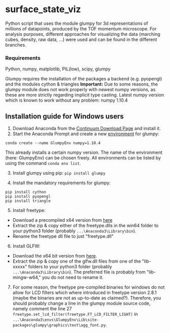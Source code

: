 # surface_state_viz

Python script that uses the module glumpy for 3d representations of millions of datapoints, produced by the TOF momentum microscope.
For analysis purposes, different approaches for visualizing the data (marching cubes, density, raw data, ...) were used and can be found in the different branches.

### Requirements
Python, numpy, matplotlib, PIL(low), scipy, glumpy

Glumpy requires the installation of the packages a backend (e.g. pyopengl) and the modules cython & triangles
**Important:** Due to some reasons, the glumpy module does not work properly with newest numpy versions, as these are more strictly regarding implicit type casting.
Latest numpy version which is known to work without any problem: numpy 1.10.4

## Installation guide for Windows users
1. Download Anaconda from the [Continuum Download Page](https://www.anaconda.com/download/) and install it.
2. Start the Anaconda Prompt and create a new [environment](https://conda.io/docs/user-guide/tasks/manage-environments.html) for glumpy:
```
conda create --name GlumpyEnv numpy=1.10.4
```
This already installs a certain numpy version.
The name of the environment (here: GlumpyEnv) can be chosen freely. All environments can be listed by using the command `conda env list`.

3. Install glumpy using pip: `pip install glumpy`

4. Install the mandatory requirements for glumpy:
```
pip install cython
pip install pyopengl
pip install triangle
```
5. Install freetype:
  - Download a precompiled x64 version from [here](https://github.com/ubawurinna/freetype-windows-binaries)
  - Extract the zip & copy either of the freetype.dlls in the win64 folder to your python3 folder (probably `...\Anaconda3\Library\bin`).
  - Rename the freetype dll file to just "freetype.dll"

6. Install GLFW:
  - Download the x64 bit version from [here](http://www.glfw.org/download.html).
  - Extract the zip & copy one of the glfw.dll files from one of the "lib-xxxxx" folders to your python3 folder (probably `...\Anaconda3\Library\bin`).
  The preferred file is probably from "lib-mingw-w64," you do not need to rename it.

7. For some reason, the freetype pre-compiled binaries for windows do not allow for LCD filters which where introduced in freetype version 2.8.1 (maybe the binaries are not as up-to-date as claimed?). Therefore, you should probably change a line in the glumpy module source code, namely comment the line 27 `freetype.set_lcd_filter(freetype.FT_LCD_FILTER_LIGHT)` in `...\Anaconda3\envs\GlumpyEnv\Lib\site-packages\glumpy\graphics\text\agg_font.py`.

